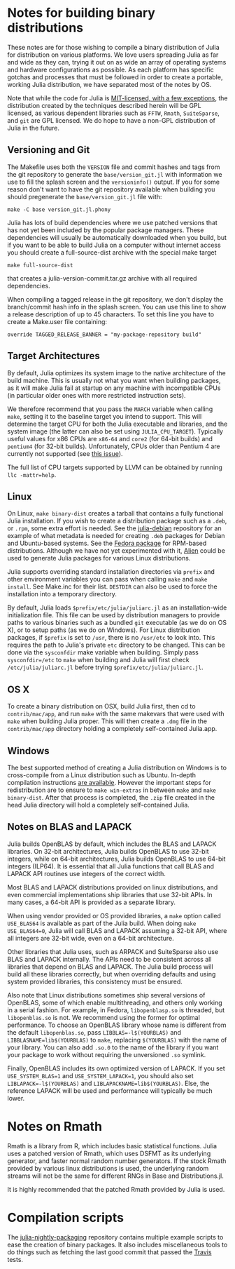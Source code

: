 Notes for building binary distributions
=======================================

These notes are for those wishing to compile a binary distribution of Julia
for distribution on various platforms.  We love users spreading Julia as
far and wide as they can, trying it out on as wide an array of
operating systems and hardware configurations as possible.  As each
platform has specific gotchas and processes that must be followed in
order to create a portable, working Julia distribution, we have
separated most of the notes by OS.

Note that while the code for Julia is
[MIT-licensed, with a few exceptions](https://github.com/JuliaLang/julia/blob/master/LICENSE.md),
the distribution created by the techniques described herein will be
GPL licensed, as various dependent libraries such as `FFTW`, `Rmath`,
`SuiteSparse`, and `git` are GPL licensed. We do hope to have a
non-GPL distribution of Julia in the future.

Versioning and Git
------------------
The Makefile uses both the `VERSION` file and commit hashes and tags from the
git repository to generate the `base/version_git.jl` with information we use to
fill the splash screen and the `versioninfo()` output. If you for some reason
don't want to have the git repository available when building you should
pregenerate the `base/version_git.jl` file with:

    make -C base version_git.jl.phony

Julia has lots of build dependencies where we use patched versions that has not
yet been included by the popular package managers. These dependencies will usually
be automatically downloaded when you build, but if you want to be able to build
Julia on a computer without internet access you should create a full-source-dist
archive with the special make target

    make full-source-dist

that creates a julia-version-commit.tar.gz archive with all required dependencies.

When compiling a tagged release in the git repository, we don't display the
branch/commit hash info in the splash screen. You can use this line to show
a release description of up to 45 characters. To set this line you have
to create a Make.user file containing:

    override TAGGED_RELEASE_BANNER = "my-package-repository build"

Target Architectures
--------------------

By default, Julia optimizes its system image to the native architecture of
the build machine. This is usually not what you want when building packages,
as it will make Julia fail at startup on any machine with incompatible CPUs
(in particular older ones with more restricted instruction sets).

We therefore recommend that you pass the `MARCH` variable when calling `make`,
setting it to the baseline target you intend to support. This will determine
the target CPU for both the Julia executable and libraries, and the system
image (the latter can also be set using `JULIA_CPU_TARGET`). Typically useful
values for x86 CPUs are `x86-64` and `core2` (for 64-bit builds) and
`pentium4` (for 32-bit builds). Unfortunately, CPUs older than Pentium 4
are currently not supported (see
[this issue](https://github.com/JuliaLang/julia/issues/7185)).

The full list of CPU targets supported by LLVM can be obtained by running
`llc -mattr=help`.

Linux
-----

On Linux, `make binary-dist` creates a tarball that contains a fully
functional Julia installation. If you wish to create a distribution
package such as a `.deb`, or `.rpm`, some extra effort is needed. See the
[julia-debian](http://github.com/staticfloat/julia-debian) repository
for an example of what metadata is needed for creating `.deb` packages
for Debian and Ubuntu-based systems. See the
[Fedora package](https://admin.fedoraproject.org/pkgdb/package/julia/)
for RPM-based distributions. Although we have not yet experimented
with it, [Alien](https://wiki.debian.org/Alien) could be used to
generate Julia packages for various Linux distributions.

Julia supports overriding standard installation directories via `prefix`
and other environment variables you can pass when calling `make` and
`make install`. See Make.inc for their list. `DESTDIR` can also be used
to force the installation into a temporary directory.

By default, Julia loads `$prefix/etc/julia/juliarc.jl` as an
installation-wide initialization file. This file can be used by
distribution managers to provide paths to various binaries such as a
bundled `git` executable (as we do on OS X), or to setup paths (as
we do on Windows).  For Linux distribution packages, if `$prefix` is
set to `/usr`, there is no `/usr/etc` to look into. This requires
the path to Julia's private `etc` directory to be changed.  This can
be done via the `sysconfdir` make variable when building.  Simply
pass `sysconfdir=/etc` to `make` when building and Julia will first
check `/etc/julia/juliarc.jl` before trying
`$prefix/etc/julia/juliarc.jl`.

OS X
----

To create a binary distribution on OSX, build Julia first, then cd to
`contrib/mac/app`, and run `make` with the same makevars that were used
with `make` when building Julia proper.  This will then
create a `.dmg` file in the `contrib/mac/app` directory holding a
completely self-contained Julia.app.

Windows
-------

The best supported method of creating a Julia distribution on Windows
is to cross-compile from a Linux distribution such as Ubuntu. In-depth
compilation instructions [are
available](https://github.com/JuliaLang/julia/blob/master/README.windows.md).
However the important steps for redistribution are to ensure to `make
win-extras` in between `make` and `make binary-dist`.  After that process is
completed, the `.zip` file created in the head Julia directory will
hold a completely self-contained Julia.

Notes on BLAS and LAPACK
------------------------

Julia builds OpenBLAS by default, which includes the BLAS and LAPACK
libraries. On 32-bit architectures, Julia builds OpenBLAS to use
32-bit integers, while on 64-bit architectures, Julia builds OpenBLAS
to use 64-bit integers (ILP64). It is essential that all Julia functions
that call BLAS and LAPACK API routines use integers of the correct width.

Most BLAS and LAPACK distributions provided on linux distributions,
and even commercial implementations ship libraries that use 32-bit
APIs. In many cases, a 64-bit API is provided as a separate library.

When using vendor provided or OS provided libraries, a `make` option
called `USE_BLAS64` is available as part of the Julia build. When doing
`make USE_BLAS64=0`, Julia will call BLAS and LAPACK assuming a 32-bit
API, where all integers are 32-bit wide, even on a 64-bit architecture.

Other libraries that Julia uses, such as ARPACK and SuiteSparse also
use BLAS and LAPACK internally. The APIs need to be consistent across
all libraries that depend on BLAS and LAPACK. The Julia build process
will build all these libraries correctly, but when overriding defaults
and using system provided libraries, this consistency must be ensured.

Also note that Linux distributions sometimes ship several versions of
OpenBLAS, some of which enable multithreading, and others only working
in a serial fashion. For example, in Fedora, `libopenblasp.so` is threaded,
but `libopenblas.so` is not. We recommend using the former for optimal
performance. To choose an OpenBLAS library whose name is different from
the default `libopenblas.so`, pass `LIBBLAS=-l$(YOURBLAS)` and
`LIBBLASNAME=lib$(YOURBLAS)` to `make`, replacing `$(YOURBLAS)` with the
name of your library. You can also add `.so.0` to the name of the library
if you want your package to work without requiring the unversioned `.so`
symlink.

Finally, OpenBLAS includes its own optimized version of LAPACK. If you
set `USE_SYSTEM_BLAS=1` and `USE_SYSTEM_LAPACK=1`, you should also set
`LIBLAPACK=-l$(YOURBLAS)` and `LIBLAPACKNAME=lib$(YOURBLAS)`. Else, the
reference LAPACK will be used and performance will typically be much lower.

Notes on Rmath
==============

Rmath is a library from R, which includes basic statistical
functions. Julia uses a patched version of Rmath, which uses DSFMT as
its underlying generator, and faster normal random number
generators. If the stock Rmath provided by various linux distributions
is used, the underlying random streams will not be the same for
different RNGs in Base and Distributions.jl.

It is highly recommended that the patched Rmath provided by Julia is
used.

Compilation scripts
===================

The [julia-nightly-packaging](https://github.com/staticfloat/julia-nightly-packaging)
repository contains multiple example scripts to ease the creation of
binary packages. It also includes miscellaneous tools to do things such as
fetching the last good commit that passed the
[Travis](https://travis-ci.org/JuliaLang/julia/builds) tests.

